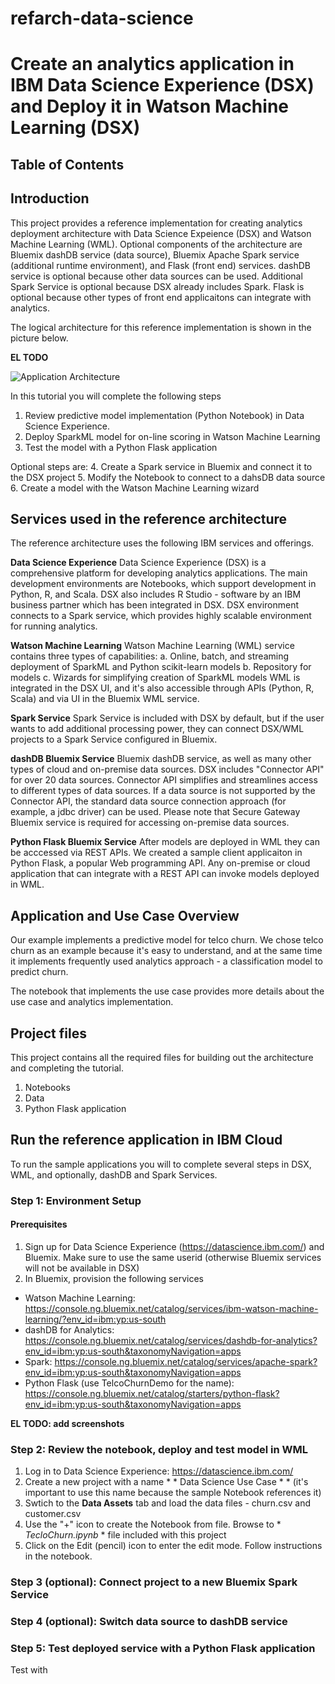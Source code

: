 # refarch-data-science

# Create an analytics application in IBM Data Science Experience (DSX) and Deploy it in Watson Machine Learning (DSX) 

## Table of Contents

## Introduction
This project provides a reference implementation for creating analytics deployment architecture with Data Science Expeience (DSX) and Watson Machine Learning (WML). Optional components of the architecture are Bluemix dashDB service (data source), Bluemix Apache Spark service (additional runtime environment), and Flask (front end) services. dashDB service is optional because other data sources can be used. Additional Spark Service is optional because DSX already includes Spark. Flask is optional because other types of front end applicaitons can integrate with analytics.
 
The logical architecture for this reference implementation is shown in the picture below.

**EL TODO**

![Application Architecture](static/imgs/app_architecture.png?raw=true)

In this tutorial you will complete the following steps
1. Review predictive model implementation (Python Notebook) in Data Science Experience. 
2. Deploy SparkML model for on-line scoring in Watson Machine Learning
3. Test the model with a Python Flask application

Optional steps are:
4. Create a Spark service in Bluemix and connect it to the DSX project
5. Modify the Notebook to connect to a dahsDB data source
6. Create a model with the Watson Machine Learning wizard

## Services used in the reference architecture
The reference architecture uses the following IBM services and offerings.

**Data Science Experience**
Data Science Experience (DSX) is a comprehensive platform for developing analytics applications. The main development environments are Notebooks, which support development in Python, R, and Scala. DSX also includes R Studio - software by an IBM business partner which has been integrated in DSX. DSX environment connects to a Spark service, which provides highly scalable environment for running analytics. 

**Watson Machine Learning**
Watson Machine Learning (WML) service contains three types of capabilities: 
a. Online, batch, and streaming deployment of SparkML and Python scikit-learn models
b. Repository for models
c. Wizards for simplifying creation of SparkML models
WML is integrated in the DSX UI, and it's also accessible through APIs (Python, R, Scala) and via UI in the Bluemix WML service. 

**Spark Service**
Spark Service is included with DSX by default, but if the user wants to add additional processing power, they can connect DSX/WML projects to a Spark Service configured in Bluemix. 

**dashDB Bluemix Service**
Bluemix dashDB service, as well as many other types of cloud and on-premise data sources. DSX includes "Connector API" for over 20 data sources. Connector API simplifies and streamlines access to different types of data sources. If a data source is not supported by the Connector API, the standard data source connection approach (for example, a jdbc driver) can be used. Please note that Secure Gateway Bluemix service is required for accessing on-premise data sources. 

**Python Flask Bluemix Service**
After models are deployed in WML they can be acccessed via REST APIs. We created a sample client applicaiton in Python Flask, a popular Web programming API. Any on-premise or cloud application that can integrate with a REST API can invoke models deployed in WML. 

## Application and Use Case Overview
Our example implements a predictive model for telco churn. We chose telco churn as an example because it's easy to understand, and at the same time it implements frequently used analytics approach - a classification model to predict churn. 

The notebook that implements the use case provides more details about the use case and analytics implementation. 
 
## Project files
This project contains all the required files for building out the architecture and completing the tutorial.
1. Notebooks
2. Data
3. Python Flask application

## Run the reference application in IBM Cloud
To run the sample applications you will to complete several steps in DSX, WML, and optionally, dashDB and Spark Services.  

### Step 1: Environment Setup

#### Prerequisites

1. Sign up for Data Science Experience (https://datascience.ibm.com/) and Bluemix. Make sure to use the same userid (otherwise Bluemix services will not be available in DSX)
2. In Bluemix, provision the following services
- Watson Machine Learning: https://console.ng.bluemix.net/catalog/services/ibm-watson-machine-learning/?env_id=ibm:yp:us-south
- dashDB for Analytics: https://console.ng.bluemix.net/catalog/services/dashdb-for-analytics?env_id=ibm:yp:us-south&taxonomyNavigation=apps
- Spark: https://console.ng.bluemix.net/catalog/services/apache-spark?env_id=ibm:yp:us-south&taxonomyNavigation=apps
- Python Flask (use TelcoChurnDemo for the name): https://console.ng.bluemix.net/catalog/starters/python-flask?env_id=ibm:yp:us-south&taxonomyNavigation=apps

**EL TODO: add screenshots**
### Step 2: Review the notebook, deploy and test model in WML
1. Log in to Data Science Experience: https://datascience.ibm.com/
2. Create a new project with a name * * Data Science Use Case * * (it's important to use this name because the sample Notebook references it)
3. Swtich to the **Data Assets** tab and load the data files - churn.csv and customer.csv
4. Use the "+" icon to create the Notebook from file. Browse to * *TecloChurn.ipynb* * file included with this project
5. Click on the Edit (pencil) icon to enter the edit mode. Follow instructions in the notebook.

### Step 3 (optional): Connect project to a new Bluemix Spark Service

### Step 4 (optional): Switch data source to dashDB service

### Step 5: Test deployed service with a Python Flask application
Test with 
